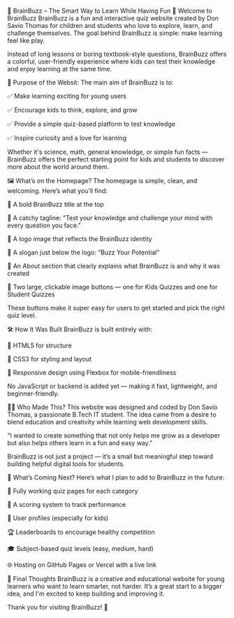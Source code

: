 🧠 BrainBuzz – The Smart Way to Learn While Having Fun
👋 Welcome to BrainBuzz
BrainBuzz is a fun and interactive quiz website created by Don Savio Thomas for children and students who love to explore, learn, and challenge themselves. The goal behind BrainBuzz is simple: make learning feel like play.

Instead of long lessons or boring textbook-style questions, BrainBuzz offers a colorful, user-friendly experience where kids can test their knowledge and enjoy learning at the same time.

🎯 Purpose of the Websit:
The main aim of BrainBuzz is to:

  ✅ Make learning exciting for young users

  ✅ Encourage kids to think, explore, and grow

  ✅ Provide a simple quiz-based platform to test knowledge

  ✅ Inspire curiosity and a love for learning

Whether it's science, math, general knowledge, or simple fun facts — BrainBuzz offers the perfect starting point for kids and students to discover more about the world around them.

🖼️ What’s on the Homepage?
The homepage is simple, clean, and welcoming. Here’s what you’ll find:

  🧠 A bold BrainBuzz title at the top

  💬 A catchy tagline: "Test your knowledge and challenge your mind with every question you face."

  🎨 A logo image that reflects the BrainBuzz identity

  🚀 A slogan just below the logo: “Buzz Your Potential”

  📖 An About section that clearly explains what BrainBuzz is and why it was created

  🔘 Two large, clickable image buttons — one for Kids Quizzes and one for Student Quizzes

These buttons make it super easy for users to get started and pick the right quiz level.

🛠️ How It Was Built
BrainBuzz is built entirely with:

  🧱 HTML5 for structure

  🎨 CSS3 for styling and layout

  📱 Responsive design using Flexbox for mobile-friendliness

No JavaScript or backend is added yet — making it fast, lightweight, and beginner-friendly.

🧑‍💻 Who Made This?
This website was designed and coded by Don Savio Thomas, a passionate B.Tech IT student. The idea came from a desire to blend education and creativity while learning web development skills.

"I wanted to create something that not only helps me grow as a developer but also helps others learn in a fun and easy way."

BrainBuzz is not just a project — it’s a small but meaningful step toward building helpful digital tools for students.

🔮 What’s Coming Next?
Here’s what I plan to add to BrainBuzz in the future:

  🧩 Fully working quiz pages for each category

  🧠 A scoring system to track performance

  🧒 User profiles (especially for kids)

  🏆 Leaderboards to encourage healthy competition

  🎓 Subject-based quiz levels (easy, medium, hard)

  🌐 Hosting on GitHub Pages or Vercel with a live link

🙌 Final Thoughts
BrainBuzz is a creative and educational website for young learners who want to learn smarter, not harder. It’s a great start to a bigger idea, and I'm excited to keep building and improving it.

Thank you for visiting BrainBuzz! 🌟

